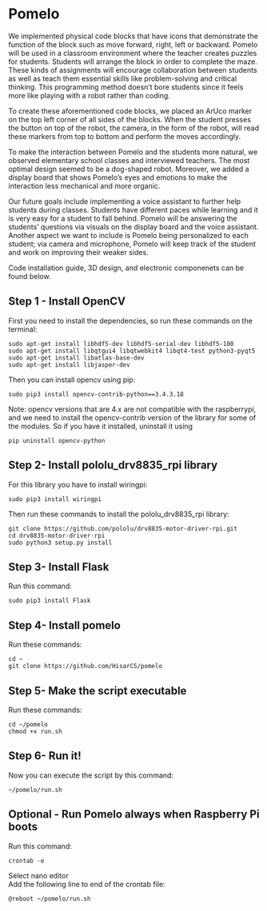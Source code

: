 # Pomelo

We implemented physical code blocks that have icons that demonstrate the function of the block such as move forward, right, left or backward. Pomelo will be used in a classroom environment where the teacher creates puzzles for students. Students will arrange the block in order to complete the maze. These kinds of assignments will encourage collaboration between students as well as teach them essential skills like problem-solving and critical thinking. This programming method doesn’t bore students since it feels more like playing with a robot rather than coding. 

To create these aforementioned code blocks, we placed an ArUco marker on the top left corner of all sides of the blocks. When the student presses the button on top of the robot, the camera, in the form of the robot, will read these markers from top to bottom and perform the moves accordingly. 

To make the interaction between Pomelo and the students more natural, we observed elementary school classes and interviewed teachers. The most optimal design seemed to be a dog-shaped robot. Moreover, we added a display board that shows Pomelo’s eyes and emotions to make the interaction less mechanical and more organic. 

Our future goals include implementing a voice assistant to further help students during classes. Students have different paces while learning and it is very easy for a student to fall behind. Pomelo will be answering the students’ questions via visuals on the display board and the voice assistant. Another aspect we want to include is Pomelo being personalized to each student; via camera and microphone, Pomelo will keep track of the student and work on improving their weaker sides.

Code installation guide, 3D design, and electronic componenets can be found below. 

## Step 1 - Install OpenCV
First you need to install the dependencies, so run these commands on the terminal:
```
sudo apt-get install libhdf5-dev libhdf5-serial-dev libhdf5-100
sudo apt-get install libqtgui4 libqtwebkit4 libqt4-test python3-pyqt5
sudo apt-get install libatlas-base-dev
sudo apt-get install libjasper-dev
```
Then you can install opencv using pip:
```
sudo pip3 install opencv-contrib-python==3.4.3.18
```

Note: opencv versions that are 4.x are not compatible with the raspberrypi, and we need to install the opencv-contrib version of the library for some of the modules. So if you have it installed, uninstall it using
```
pip uninstall opencv-python
```

## Step 2- Install pololu_drv8835_rpi library
For this library you have to install wiringpi:
```
sudo pip3 install wiringpi
```
Then run these commands to install the pololu_drv8835_rpi library:
```
git clone https://github.com/pololu/drv8835-motor-driver-rpi.git
cd drv8835-motor-driver-rpi
sudo python3 setup.py install
```
## Step 3- Install Flask
Run this command:  
```
sudo pip3 install Flask 
```

## Step 4- Install pomelo
Run these commands:  
```
cd ~  
git clone https://github.com/HisarCS/pomelo  
```

## Step 5- Make the script executable  
Run these commands:  
```
cd ~/pomelo  
chmod +x run.sh  
```
  
## Step 6- Run it!  
Now you can execute the script by this command:
```
~/pomelo/run.sh  
```

## Optional - Run Pomelo always when Raspberry Pi boots
Run this command:  
```
crontab -e  
```
Select nano editor  
Add the following line to end of the crontab file:  
```
@reboot ~/pomelo/run.sh
```

